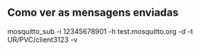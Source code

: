 ## Como ver as mensagens enviadas

mosquitto_sub -i 12345678901 -h test.mosquitto.org -d -t UR/PVC/client3123 -v